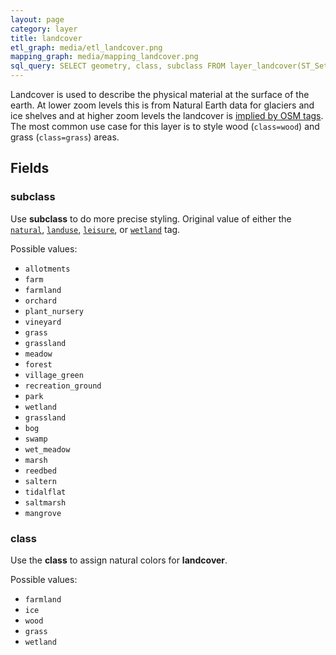 ```yaml
---
layout: page
category: layer
title: landcover
etl_graph: media/etl_landcover.png
mapping_graph: media/mapping_landcover.png
sql_query: SELECT geometry, class, subclass FROM layer_landcover(ST_SetSRID('BOX3D(-20037508.34 -20037508.34, 20037508.34 20037508.34)'::box3d, 3857 ), 14)
---
```

Landcover is used to describe the physical material at the surface of the earth. At lower zoom levels this is
from Natural Earth data for glaciers and ice shelves and at higher zoom levels the landcover is [implied by OSM tags](http://wiki.openstreetmap.org/wiki/Landcover). The most common use case for this layer
  is to style wood (`class=wood`) and grass (`class=grass`) areas.

## Fields

### subclass

Use **subclass** to do more precise styling.
Original value of either the
[`natural`](http://wiki.openstreetmap.org/wiki/Key:natural),
[`landuse`](http://wiki.openstreetmap.org/wiki/Key:landuse),
[`leisure`](http://wiki.openstreetmap.org/wiki/Key:leisure),
or [`wetland`](http://wiki.openstreetmap.org/wiki/Key:wetland) tag.

Possible values:

- `allotments`
- `farm`
- `farmland`
- `orchard`
- `plant_nursery`
- `vineyard`
- `grass`
- `grassland`
- `meadow`
- `forest`
- `village_green`
- `recreation_ground`
- `park`
- `wetland`
- `grassland`
- `bog`
- `swamp`
- `wet_meadow`
- `marsh`
- `reedbed`
- `saltern`
- `tidalflat`
- `saltmarsh`
- `mangrove`

### class

Use the **class** to assign natural colors for **landcover**.

Possible values:

- `farmland`
- `ice`
- `wood`
- `grass`
- `wetland`




